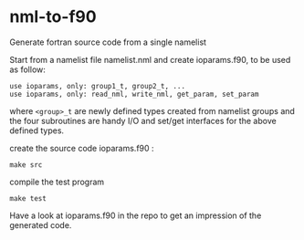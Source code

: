 # nml-to-f90
Generate fortran source code from a single namelist

Start from a namelist file namelist.nml and create ioparams.f90, 
to be used as follow:

    use ioparams, only: group1_t, group2_t, ...
    use ioparams, only: read_nml, write_nml, get_param, set_param

where `<group>_t` are newly defined types created from namelist groups
and the four subroutines are handy I/O and set/get interfaces for the
above defined types.

create the source code ioparams.f90 :

    make src  

compile the test program

    make test

Have a look at ioparams.f90 in the repo to get an impression of the generated code.
